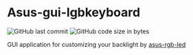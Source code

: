 # Asus-gui-lgbkeyboard
![GitHub last commit](https://img.shields.io/github/last-commit/nowakkines/asus-rgb-keyboard)
![GitHub code size in bytes](https://img.shields.io/github/languages/code-size/nowakkines/asus-rgb-keyboard)

GUI application for customizing your backlight 
by [asus-rgb-led](https://github.com/nowakkines/asus-rgb-led)



